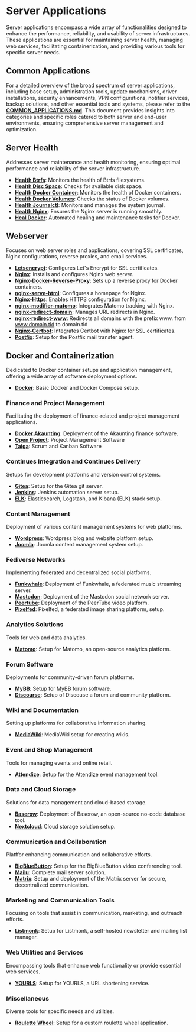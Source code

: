 # Server Applications
Server applications encompass a wide array of functionalities designed to enhance the performance, reliability, and usability of server infrastructures. These applications are essential for maintaining server health, managing web services, facilitating containerization, and providing various tools for specific server needs.

## Common Applications
For a detailed overview of the broad spectrum of server applications, including base setup, administration tools, update mechanisms, driver installations, security enhancements, VPN configurations, notifier services, backup solutions, and other essential tools and systems, please refer to the **[COMMON_APPLICATIONS.md](./COMMON_APPLICATIONS.md)**. This document provides insights into categories and specific roles catered to both server and end-user environments, ensuring comprehensive server management and optimization.

## Server Health
Addresses server maintenance and health monitoring, ensuring optimal performance and reliability of the server infrastructure.
- **[Health Btrfs](./roles/health-btrfs/)**: Monitors the health of Btrfs filesystems.
- **[Health Disc Space](./roles/health-disc-space/)**: Checks for available disk space.
- **[Health Docker Container](./roles/health-docker-container/)**: Monitors the health of Docker containers.
- **[Health Docker Volumes](./roles/health-docker-volumes/)**: Checks the status of Docker volumes.
- **[Health Journalctl](./roles/health-journalctl/)**: Monitors and manages the system journal.
- **[Health Nginx](./roles/health-nginx/)**: Ensures the Nginx server is running smoothly.
- **[Heal Docker](./roles/heal-docker/)**: Automated healing and maintenance tasks for Docker.

## Webserver
Focuses on web server roles and applications, covering SSL certificates, Nginx configurations, reverse proxies, and email services.
- **[Letsencrypt](./roles/letsencrypt/)**: Configures Let's Encrypt for SSL certificates.
- **[Nginx](./roles/nginx/)**: Installs and configures Nginx web server.
- **[Nginx-Docker-Reverse-Proxy](./roles/nginx-docker-reverse-proxy/)**: Sets up a reverse proxy for Docker containers.
- **[nginx-serve-html](./roles/nginx-serve-html/)**: Configures a homepage for Nginx.
- **[Nginx-Https](./roles/nginx-https/)**: Enables HTTPS configuration for Nginx.
- **[nginx-modifier-matomo](./roles/nginx-modifier-matomo/)**: Integrates Matomo tracking with Nginx.
- **[nginx-redirect-domain](./roles/nginx-redirect-domain/)**: Manages URL redirects in Nginx.
- **[nginx-redirect-www](./roles/nginx-redirect-www/)**: Redirects all domains with the prefix www. from www.domain.tld to domain.tld
- **[Nginx-Certbot](./roles/nginx-certbot/)**: Integrates Certbot with Nginx for SSL certificates.
- **[Postfix](./roles/postfix/)**: Setup for the Postfix mail transfer agent.

## Docker and Containerization
Dedicated to Docker container setups and application management, offering a wide array of software deployment options.
- **[Docker](./roles/docker/)**: Basic Docker and Docker Compose setup.

### Finance and Project Management
Facilitating the deployment of finance-related and project management applications.
- **[Docker Akaunting](./roles/docker-akaunting/)**: Deployment of the Akaunting finance software.
- **[Open Project](./roles/docker-openproject)**: Project Management Software
- **[Taiga](./roles/docker-taiga)**: Scrum and Kanban Software

### Continues Integration and Continues Delivery 
Setups for development platforms and version control systems.
- **[Gitea](./roles/docker-gitea/)**: Setup for the Gitea git server.
- **[Jenkins](./roles/docker-jenkins/)**: Jenkins automation server setup.
- **[ELK](./roles/docker-elk/)**: Elasticsearch, Logstash, and Kibana (ELK) stack setup.

### Content Management
Deployment of various content management systems for web platforms.
- **[Wordpress](./roles/docker-wordpress/)**: Wordpress blog and website platform setup.
- **[Joomla](./roles/docker-joomla/)**: Joomla content management system setup.

### Fediverse Networks
Implementing federated and decentralized social platforms.
- **[Funkwhale](./roles/docker-funkwhale/)**: Deployment of Funkwhale, a federated music streaming server.
- **[Mastodon](./roles/docker-mastodon/)**: Deployment of the Mastodon social network server.
- **[Peertube](./roles/docker-peertube/)**: Deployment of the PeerTube video platform.
- **[Pixelfed](./roles/docker-pixelfed/)**: Pixelfed, a federated image sharing platform, setup.

### Analytics Solutions
Tools for web and data analytics.
- **[Matomo](./roles/docker-matomo/)**: Setup for Matomo, an open-source analytics platform.

### Forum Software
Deployments for community-driven forum platforms.
- **[MyBB](./roles/docker-mybb/)**: Setup for MyBB forum software.
- **[Discourse](./roles/docker-discourse/)**: Setup of Discouse a forum and community platform. 

### Wiki and Documentation
Setting up platforms for collaborative information sharing.
- **[MediaWiki](./roles/docker-mediawiki/)**: MediaWiki setup for creating wikis.

### Event and Shop Management
Tools for managing events and online retail.
- **[Attendize](./roles/docker-attendize/)**: Setup for the Attendize event management tool.

### Data and Cloud Storage
Solutions for data management and cloud-based storage.
- **[Baserow](./roles/docker-baserow/)**: Deployment of Baserow, an open-source no-code database tool.
- **[Nextcloud](./roles/docker-nextcloud/)**: Cloud storage solution setup.

### Communication and Collaboration
Platffor enhancing communication and collaborative efforts.
- **[BigBlueButton](./roles/docker-bigbluebutton/)**: Setup for the BigBlueButton video conferencing tool.
- **[Mailu](./roles/docker-mailu/)**: Complete mail server solution.
- **[Matrix](./roles/docker-matrix/)**: Setup and deployment of the Matrix server for secure, decentralized communication.

### Marketing and Communication Tools
Focusing on tools that assist in communication, marketing, and outreach efforts.
- **[Listmonk](./roles/docker-listmonk/)**: Setup for Listmonk, a self-hosted newsletter and mailing list manager.

### Web Utilities and Services
Encompassing tools that enhance web functionality or provide essential web services.
- **[YOURLS](./roles/docker-yourls/)**: Setup for YOURLS, a URL shortening service.

### Miscellaneous
Diverse tools for specific needs and utilities.
- **[Roulette Wheel](./roles/docker-roulette-wheel/)**: Setup for a custom roulette wheel application.